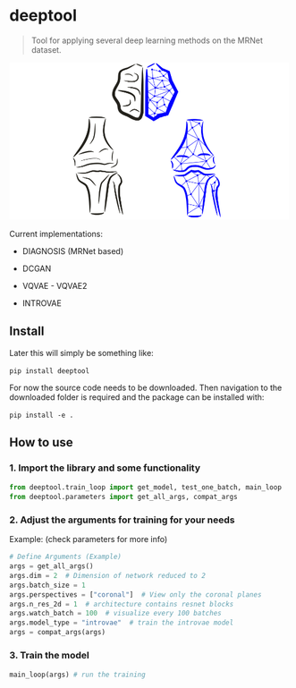 # deeptool
> Tool for applying several deep learning methods on the MRNet dataset.



<img src="nbs\img\deeptool.png" alt="Drawing" style="width: 500px;">

Current implementations:

* DIAGNOSIS (MRNet based)

* DCGAN
* VQVAE - VQVAE2
* INTROVAE



## Install

Later this will simply be something like:

`pip install deeptool`

For now the source code needs to be downloaded.
Then navigation to the downloaded folder is required and the package can be installed with:

`pip install -e .`

## How to use

### 1. Import the library and some functionality

```python
from deeptool.train_loop import get_model, test_one_batch, main_loop
from deeptool.parameters import get_all_args, compat_args
```

### 2. Adjust the arguments for training for your needs
Example: (check parameters for more info)

```python
# Define Arguments (Example)
args = get_all_args()
args.dim = 2  # Dimension of network reduced to 2
args.batch_size = 1
args.perspectives = ["coronal"]  # View only the coronal planes
args.n_res_2d = 1  # architecture contains resnet blocks
args.watch_batch = 100  # visualize every 100 batches
args.model_type = "introvae"  # train the introvae model
args = compat_args(args)
```

### 3. Train the model

```python
main_loop(args) # run the training
```
